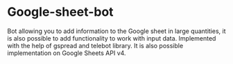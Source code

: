 # Google-sheet-bot

Bot allowing you to add information to the Google sheet in large quantities, it is also possible to add functionality to work with input data.
Implemented with the help of gspread and telebot library. It is also possible implementation on Google Sheets API v4.

